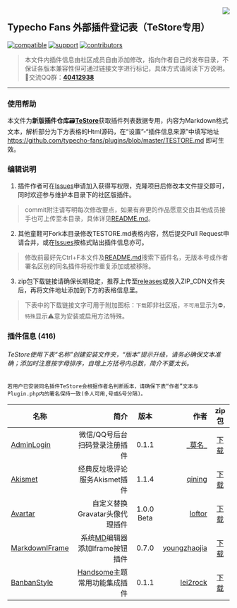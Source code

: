 <img src='https://typecho-fans.github.io/soap-group.png' align="right" />

## Typecho Fans 外部插件登记表（TeStore专用）

[![compatible](https://img.shields.io/badge/Typecho-%E2%89%881.0-red.svg?style=for-the-badge)](https://github.com/typecho/typecho)
[![support](https://img.shields.io/badge/TeStore-Supported-green.svg?style=for-the-badge)](TeStore)
[![contributors](https://img.shields.io/github/contributors/typecho-fans/plugins.svg?style=for-the-badge)](https://github.com/typecho-fans/plugins/graphs/contributors)

 > 本文件内插件信息由社区成员自由添加修改，指向作者自己的发布目录，不保证各版本兼容性但可通过链接文字进行标记，具体方式请阅读下方说明。:penguin:交流QQ群：[**40412938**](http://shang.qq.com/wpa/qunwpa?idkey=a5a8afedf099e18ddf9b530db9217251e39001d52aace42888bf470d9b6cb86a)
------------------------------

### 使用帮助

本文件为**新版插件仓库**:card_file_box:[**TeStore**](TeStore)获取插件列表数据专用，内容为Markdown格式文本，解析部分为下方表格的Html源码，在“设置”-“插件信息来源”中填写地址 https://github.com/typecho-fans/plugins/blob/master/TESTORE.md 即可生效。

### 编辑说明

1. 插件作者可在[Issues](https://github.com/typecho-fans/plugins/issues)申请加入获得写权限，克隆项目后修改本文件提交即可，同时欢迎参与维护本目录下的社区版插件。

 > commit附注请写明每次修改要点，如果有弃更的作品愿意交由其他成员接手也可上传至本目录，具体详见[README.md](README.md)。

2. 其他童鞋可Fork本目录修改TESTORE.md表格内容，然后提交Pull Request申请合并，或在[Issues](https://github.com/typecho-fans/plugins/issues)按格式贴出插件信息亦可。

 > 修改前最好先Ctrl+F本文件及[README.md](README.md)搜索下插件名，无版本号或作者署名区别的同名插件将视作重复添加或被移除。

3. zip包下载链接请确保长期稳定，推荐上传至[releases](https://github.com/typecho-fans/plugins/releases)或放入ZIP_CDN文件夹后，再将文件地址添加到下方的表格信息里。

 > 下表中的下载链接文字可用于附加图标：`下载`即非社区版，`不可用`显示为:no_entry:，`特殊`显示:warning:意为安装或启用方法特殊。

### 插件信息 (416)

###### TeStore使用下表“名称”创建安装文件夹，“版本”提示升级，请务必确保文本准确；添加时注意按字母排序，自增上方括号内总数，简介不要太长。
```
若用户已安装同名插件TeStore会根据作者名判断版本，请确保下表“作者”文本与Plugin.php内的署名保持一致(多人可用,号或&号分隔)。
```

名称 | 简介 | 版本 | 作者 | zip包
---- | ----: | :---: | ----: | :----:
[AdminLogin](https://github.com/v03413/Typecho_Plugins/tree/master/AdminLogin) | 微信/QQ号后台扫码登录注册插件 | 0.1.1 | [&#95;莫名&#95;](https://github.com/v03413) | [下载](https://github.com/typecho-fans/plugins/releases/download/plugins-A_to_C/AdminLogin.zip)
[Akismet](https://github.com/typecho/plugins/tree/master/Akismet) | 经典反垃圾评论服务Akismet插件 | 1.1.4 | [qining](https://github.com/joyqi) | [下载](https://github.com/typecho-fans/plugins/releases/download/plugins-A_to_C/Akismet.zip)
[Avartar](https://github.com/typecho/plugins/blob/master/Avartar.php) | 自定义替换Gravatar头像代理插件 | 1.0.0 Beta | [loftor](https://github.com/loftor-git) | [下载](https://github.com/typecho-fans/plugins/releases/download/plugins-A_to_C/Avartar.zip)
[MarkdownIFrame](https://github.com/youngzhaojia/typecho-plugins) | 系统[MD](https://baike.baidu.com/item/markdown/3245829)编辑器添加Iframe按钮插件 | 0.7.0 | [youngzhaojia](https://github.com/youngzhaojia) | [下载](https://github.com/typecho-fans/plugins/releases/download/plugins-M_to_R/MarkdownIFrame.zip)
[BanbanStyle](https://github.com/lei2rock/Typecho-Assets/tree/master/plugins/BanbanStyle) | [Handsome](https://www.ihewro.com/archives/489)主题常用功能集成插件 | 0.1.1 | [lei2rock](https://github.com/lei2rock) | [下载](https://github.com/typecho-fans/plugins/releases/download/plugins-A_to_C/BanbanStyle.zip)

